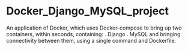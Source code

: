 # Docker_Django_MySQL_project
An application of Docker, which uses Docker-compose to bring up two containers, within seconds, containing:
  . Django
  . MySQL
and bringing connectivity between them, using a single command and Dockerfile.
